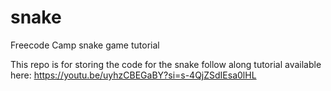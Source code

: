 # snake
Freecode Camp snake game tutorial

This repo is for storing the code for the snake follow along tutorial available here:
https://youtu.be/uyhzCBEGaBY?si=s-4QjZSdIEsa0lHL
